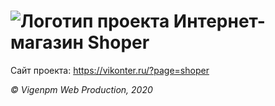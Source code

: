 ![Логотип проекта](https://raw.githubusercontent.com/vigenpm/Shoper/master/static/images/logo_for_githu.png) Интернет-магазин Shoper
=====================
Сайт проекта: <https://vikonter.ru/?page=shoper>


_© Vigenpm Web Production, 2020_
